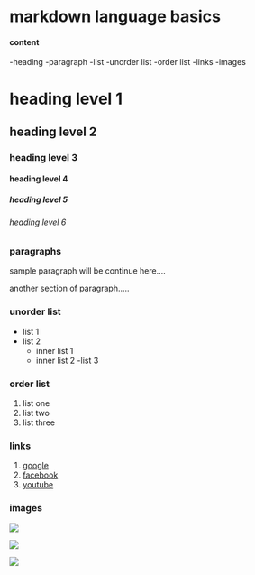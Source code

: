# markdown language basics 

#### content
  -heading
  -paragraph
  -list
  -unorder list
  -order list
  -links
  -images
  
  # heading level 1
  ## heading level 2
  ### heading level 3
  #### heading level 4
  ##### heading level 5
  ###### heading level 6 
 
 
 ### paragraphs
 sample paragraph will be continue here....
 
 another section of paragraph.....
 
 
 ### unorder list
 - list 1
 - list 2
     - inner list 1
     - inner list 2
  -list 3
  
  ### order list
  1. list one
  2. list two
  3. list three
  
  ### links
  1. [google](https://www.google.com)
  2. [facebook](https://www.facebook.com)
  3. [youtube](https://www.youtube.com)

### images
![](https://upload.wikimedia.org/wikipedia/commons/thumb/2/2f/google_2015_logo.svg/1280px-google_2015_logo.svg.png)

![](https:upload.wikimedia.org/wikipedia/commons/thumb/8/89/facebook_logo_%282019%29.svg/2560px-facebook_logo_%282019%29%.svg.png)

![](https:upload.wikimedia.org/wikipedia/commons/thumb/b/b8/youtube_logo_2017.svg/2560px-youtube_logo_2017.svg.png)
